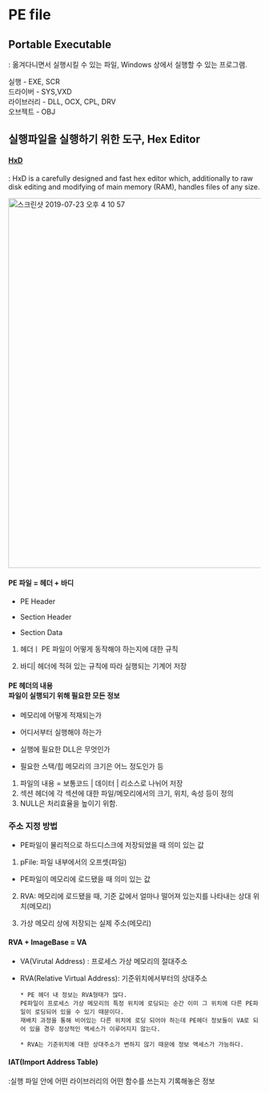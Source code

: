 # PE file

## Portable Executable
: 옮겨다니면서 실행시킬 수 있는 파일, Windows 상에서 실행할 수 있는 프로그램.

실행 - EXE, SCR
<br>드라이버 - SYS,VXD
<br>라이브러리 - DLL, OCX, CPL, DRV
<br>오브젝트 - OBJ

## 실행파일을 실행하기 위한 도구, Hex Editor

#### [HxD](https://mh-nexus.de/en/downloads.php)
: HxD is a carefully designed and fast hex editor which, additionally to raw disk editing and modifying of main memory (RAM), handles files of any size.

<img width="738" alt="스크린샷 2019-07-23 오후 4 10 57" src="https://user-images.githubusercontent.com/43804152/61690524-7bfca300-ad64-11e9-87b5-4ba1dcd16a2f.png">

#### PE 파일 = 헤더 + 바디

* PE Header

* Section Header

* Section Data

1. 헤더ㅣ PE 파일이 어떻게 동작해야 하는지에 대한 규칙

2. 바디| 헤더에 적혀 있는 규칙에 따라 실행되는 기계어 저장

#### PE 헤더의 내용 <br> 파일이 실행되기 위해 필요한 모든 정보

* 메모리에 어떻게 적재되는가

* 어디서부터 실행해야 하는가

* 실행에 필요한 DLL은 무엇인가

* 필요한 스택/힙 메모리의 크기은 어느 정도인가 등

1. 파일의 내용 = 보통코드 | 데이터 | 리소스로 나뉘어 저장
2. 섹션 헤더에 각 섹션에 대한 파일/메모리에서의 크기, 위치, 속성 등이 정의
3. NULL은 처리효율을 높이기 위함.

### 주소 지정 방법

- PE파일이 물리적으로 하드디스크에 저장되었을 때 의미 있는 값

1. pFile: 파일 내부에서의 오프셋(파일)

- PE파일이 메모리에 로드됐을 때 의미 있는 값

2. RVA: 메모리에 로드됐을 때, 기준 값에서 얼마나 떨어져 있는지를 나타내는 상대 위치(메모리)

3. 가상 메모리 상에 저장되는 실제 주소(메모리)

#### RVA + ImageBase = VA

* VA(Virutal Address) : 프로세스 가상 메모리의 절대주소

* RVA(Relative Virtual Address): 기준위치에서부터의 상대주소 

      * PE 헤더 내 정보는 RVA형태가 많다.
      PE파일이 프로세스 가상 메모리의 특정 위치에 로딩되는 순간 이미 그 위치에 다른 PE파일이 로딩되어 있을 수 있기 때문이다.
      재배치 과정을 통해 비어있는 다른 위치에 로딩 되어야 하는데 PE헤더 정보들이 VA로 되어 있을 경우 정상적인 액세스가 이루어지지 않는다.
      
      * RVA는 기준위치에 대한 상대주소가 변하지 않기 때문에 정보 액세스가 가능하다.

#### IAT(Import Address Table)
:실행 파일 안에 어떤 라이브러리의 어떤 함수를 쓰는지 기록해놓은 정보
